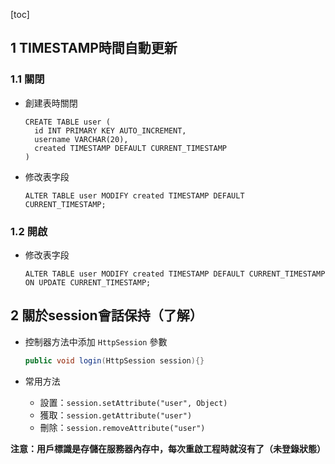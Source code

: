[toc]

## 1 TIMESTAMP時間自動更新

### 1.1 關閉

* 創建表時關閉

  ```mysql
  CREATE TABLE user (
    id INT PRIMARY KEY AUTO_INCREMENT,
    username VARCHAR(20),
    created TIMESTAMP DEFAULT CURRENT_TIMESTAMP
  )
  ```

* 修改表字段

  ```mysql
  ALTER TABLE user MODIFY created TIMESTAMP DEFAULT CURRENT_TIMESTAMP;
  ```

### 1.2 開啟

* 修改表字段

  ```mysql
  ALTER TABLE user MODIFY created TIMESTAMP DEFAULT CURRENT_TIMESTAMP ON UPDATE CURRENT_TIMESTAMP;
  ```

## 2 關於session會話保持（了解）

* 控制器方法中添加 `HttpSession` 參數

  ```java
  public void login(HttpSession session){}
  ```

* 常用方法

  * 設置：`session.setAttribute("user", Object)`
  * 獲取：`session.getAttribute("user")`
  * 刪除：`session.removeAttribute("user")`

**注意：用戶標識是存儲在服務器內存中，每次重啟工程時就沒有了（未登錄狀態）**
